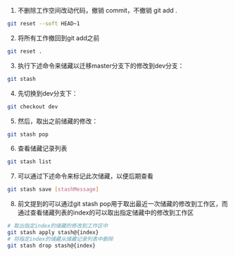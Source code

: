 1. 不删除工作空间改动代码，撤销 commit，不撤销 git add .
```bash
git reset --soft HEAD~1
```

2. 将所有工作撤回到git add之前
```bash
git reset .
```


3. 执行下述命令来储藏以迁移master分支下的修改到dev分支：
```bash
git stash
```

4. 先切换到dev分支下：
```bash
git checkout dev
```

5. 然后，取出之前储藏的修改：
```bash
git stash pop
```


6. 查看储藏记录列表
```bash
git stash list
```

7. 可以通过下述命令来标记此次储藏，以便后期查看
```bash
git stash save [stashMessage]
```


8. 前文提到的可以通过git stash pop用于取出最近一次储藏的修改到工作区，而通过查看储藏列表的index的可以取出指定储藏中的修改到工作区
```bash
# 取出指定index的储藏的修改到工作区中
git stash apply stash@{index} 
# 将指定index的储藏从储藏记录列表中删除
git stash drop stash@{index}
```